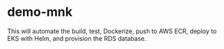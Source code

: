 # demo-mnk
This will automate the build, test, Dockerize, push to AWS ECR, deploy to EKS with Helm, and provision the RDS database.
